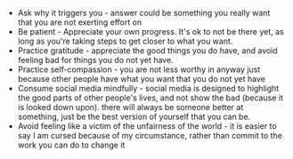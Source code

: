 * Ask why it triggers you - answer could be something you really want that you are not exerting effort on
* Be patient - Appreciate your own progress. It's ok to not be there yet, as long as you're taking steps to get closer to what you want.
* Practice gratitude - appreciate the good things you do have, and avoid feeling bad for things you do not yet have.
* Practice self-compassion - you are not less worthy in anyway just because other people have what you want that you do not yet have
* Consume social media mindfully - social media is designed to highlight the good parts of other people's lives, and not show the bad (because it is looked down upon). there will always be someone better at something, just be the best version of yourself that you can be.
* Avoid feeling like a victim of the unfairness of the world - it is easier to say I am cursed because of my circumstance, rather than commit to the work you can do to change it